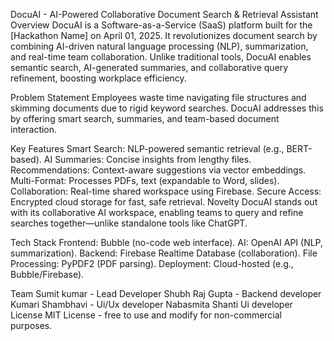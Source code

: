 DocuAI - AI-Powered Collaborative Document Search & Retrieval Assistant
Overview
DocuAI is a Software-as-a-Service (SaaS) platform built for the [Hackathon Name] on April 01, 2025. It revolutionizes document search by combining AI-driven natural language processing (NLP), summarization, and real-time team collaboration. Unlike traditional tools, DocuAI enables semantic search, AI-generated summaries, and collaborative query refinement, boosting workplace efficiency.

Problem Statement
Employees waste time navigating file structures and skimming documents due to rigid keyword searches. DocuAI addresses this by offering smart search, summaries, and team-based document interaction.

Key Features
Smart Search: NLP-powered semantic retrieval (e.g., BERT-based).
AI Summaries: Concise insights from lengthy files.
Recommendations: Context-aware suggestions via vector embeddings.
Multi-Format: Processes PDFs, text (expandable to Word, slides).
Collaboration: Real-time shared workspace using Firebase.
Secure Access: Encrypted cloud storage for fast, safe retrieval.
Novelty
DocuAI stands out with its collaborative AI workspace, enabling teams to query and refine searches together—unlike standalone tools like ChatGPT.

Tech Stack
Frontend: Bubble (no-code web interface).
AI: OpenAI API (NLP, summarization).
Backend: Firebase Realtime Database (collaboration).
File Processing: PyPDF2 (PDF parsing).
Deployment: Cloud-hosted (e.g., Bubble/Firebase).

Team
Sumit kumar - Lead Developer
Shubh Raj Gupta - Backend developer
Kumari Shambhavi - Ui/Ux developer
Nabasmita Shanti Ui developer
License
MIT License - free to use and modify for non-commercial purposes.
 
